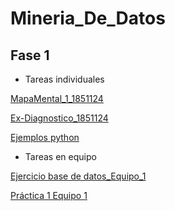 # Mineria_De_Datos

## Fase 1

- Tareas individuales

[MapaMental_1_1851124](https://github.com/CereceroAngela/Mineria_De_Datos/blob/main/MapaMental_1_1851124.pdf)

[Ex-Diagnostico_1851124](https://github.com/CereceroAngela/Mineria_De_Datos/blob/main/Ex-Diagnostico_1851124.pdf)

[Ejemplos python](https://github.com/CereceroAngela/Mineria_De_Datos/blob/main/Ej_Python_1851124.ipynb)

- Tareas en equipo

[Ejercicio base de datos_Equipo_1](https://github.com/Jose-Manuel-Romero-Banda/Mineria-de-Datos/blob/main/Equipo_1-Ejercicio%20base%20de%20datos.pdf?fbclid=IwAR1wX97ZfRyaa9g0Z6jsV9ULQ-Wve1IRm02WaWHFCbMLy_B2cDGqx7V5UsQ)

[Práctica 1 Equipo 1](https://github.com/Jose-Manuel-Romero-Banda/Mineria-de-Datos/blob/main/Ej_Limpieza_Equipo1.ipynb)
